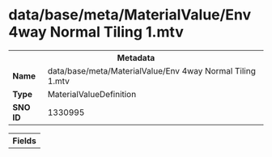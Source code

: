 <h1>data/base/meta/MaterialValue/Env 4way Normal Tiling 1.mtv</h1><table><tr><th colspan="100%">Metadata</th></tr><tr><td><b>Name</b></td><td>data/base/meta/MaterialValue/Env 4way Normal Tiling 1.mtv</td></tr><tr><td><b>Type</b></td><td>MaterialValueDefinition</td></tr><tr><td><b>SNO ID</b></td><td>1330995</td></tr></table>

<table><tr><th colspan="100%">Fields</th></tr></table>

